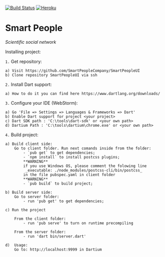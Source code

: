[![Build Status](https://travis-ci.org/SmartPeopleCompany/SmartPeopleUI.svg)](https://travis-ci.org/SmartPeopleCompany/SmartPeopleUI) [![Heroku](https://heroku-badge.herokuapp.com/?app=smartpeople)](http://smartpeople.herokuapp.com/)

# Smart People

_Scientific social network_


Installing project:

`1.` Get repository:

	a) Visit https://github.com/SmartPeopleCompany/SmartPeopleUI
	b) Clone repository SmartPeopleUI via ssh

`2.` Install Dart support:

	a) How to do it you can find here https://www.dartlang.org/downloads/

`3.` Configure your IDE (WebStorm):

	a) Go 'File => Settings => Languages & Frameworks => Dart'
	b) Enable Dart support for project <your project>
	c) Dart SDK path : 'C:\tools\dart-sdk' or <your own path>
	d) Dartium Path : 'C:\tools\dartium\chrome.exe' or <your own path>

`4.` Build project:

    a) Build client side:
        Go to client folder. Run next comands inside from the folder:
            - `pub get` to get dependencies;
            - `npm install` to install postcss plugins;
            **WARNING**
            if you use Windows OS, please comment the folowing line
             _executable: ./node_modules/postcss-cli/bin/postcss_
            in the file pubspec.yaml in client folder
            **WARNING**
            - `pub build` to build project;

	b) Build server side:
	    Go to server folder:
	        - run 'pub get' to get dependencies;
	        
    c) Run the project
    
        From the client folder:
            - run 'pub serve' to turn on runtime precompiling 
        
        From the server folder:
            - run 'dart bin/server.dart'
	        
    d)  Usage:
        Go to: http://localhost:9999 in Dartium

